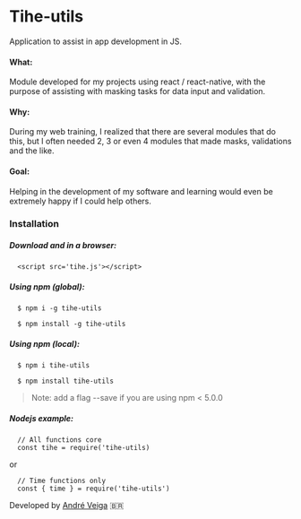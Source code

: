 # Tihe-utils
  Application to assist in app development in JS.

####  What: 
  Module developed for my projects using react / react-native, with the purpose of assisting with masking tasks for data input and validation.
  
####  Why:
  During my web training, I realized that there are several modules that do this, but I often needed 2, 3 or even 4 modules that made masks, validations and the like.
   
####  Goal:
  Helping in the development of my software and learning would even be extremely happy if I could help others.

  
###  Installation

#####  Download and in a browser:
```
  <script src='tihe.js'></script>
```

#####  Using npm (global):
```
  $ npm i -g tihe-utils  

  $ npm install -g tihe-utils
```

#####  Using npm (local):
```
  $ npm i tihe-utils  

  $ npm install tihe-utils
```
> Note: add a flag --save if you are using npm < 5.0.0

#####  Nodejs example:

```
  // All functions core
  const tihe = require('tihe-utils)
```

  or

```
  // Time functions only
  const { time } = require('tihe-utils')
```
  
  
Developed by [André Veiga](https://about.me/eltonveiga) 🇧🇷
